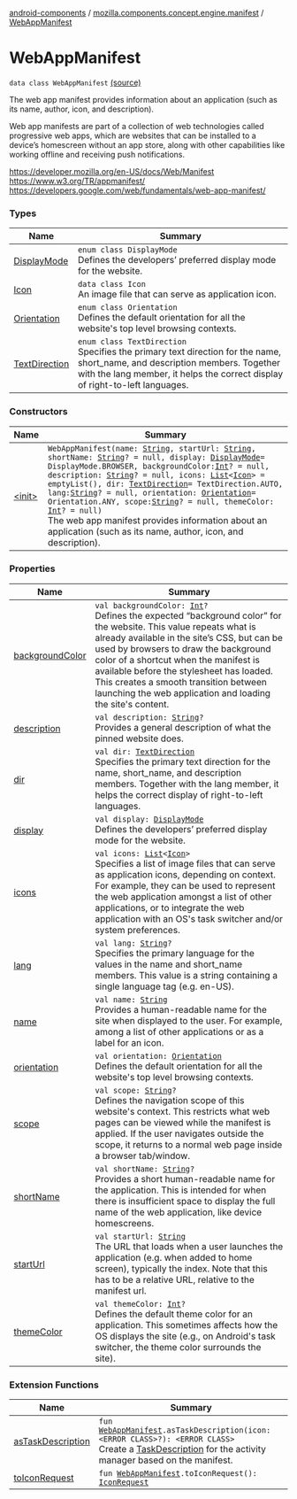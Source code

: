 [android-components](../../index.md) / [mozilla.components.concept.engine.manifest](../index.md) / [WebAppManifest](./index.md)

# WebAppManifest

`data class WebAppManifest` [(source)](https://github.com/mozilla-mobile/android-components/blob/master/components/concept/engine/src/main/java/mozilla/components/concept/engine/manifest/WebAppManifest.kt#L46)

The web app manifest provides information about an application (such as its name, author, icon, and description).

Web app manifests are part of a collection of web technologies called progressive web apps, which are websites
that can be installed to a device’s homescreen without an app store, along with other capabilities like working
offline and receiving push notifications.

https://developer.mozilla.org/en-US/docs/Web/Manifest
https://www.w3.org/TR/appmanifest/
https://developers.google.com/web/fundamentals/web-app-manifest/

### Types

| Name | Summary |
|---|---|
| [DisplayMode](-display-mode/index.md) | `enum class DisplayMode`<br>Defines the developers’ preferred display mode for the website. |
| [Icon](-icon/index.md) | `data class Icon`<br>An image file that can serve as application icon. |
| [Orientation](-orientation/index.md) | `enum class Orientation`<br>Defines the default orientation for all the website's top level browsing contexts. |
| [TextDirection](-text-direction/index.md) | `enum class TextDirection`<br>Specifies the primary text direction for the name, short_name, and description members. Together with the lang member, it helps the correct display of right-to-left languages. |

### Constructors

| Name | Summary |
|---|---|
| [&lt;init&gt;](-init-.md) | `WebAppManifest(name: `[`String`](https://kotlinlang.org/api/latest/jvm/stdlib/kotlin/-string/index.html)`, startUrl: `[`String`](https://kotlinlang.org/api/latest/jvm/stdlib/kotlin/-string/index.html)`, shortName: `[`String`](https://kotlinlang.org/api/latest/jvm/stdlib/kotlin/-string/index.html)`? = null, display: `[`DisplayMode`](-display-mode/index.md)` = DisplayMode.BROWSER, backgroundColor: `[`Int`](https://kotlinlang.org/api/latest/jvm/stdlib/kotlin/-int/index.html)`? = null, description: `[`String`](https://kotlinlang.org/api/latest/jvm/stdlib/kotlin/-string/index.html)`? = null, icons: `[`List`](https://kotlinlang.org/api/latest/jvm/stdlib/kotlin.collections/-list/index.html)`<`[`Icon`](-icon/index.md)`> = emptyList(), dir: `[`TextDirection`](-text-direction/index.md)` = TextDirection.AUTO, lang: `[`String`](https://kotlinlang.org/api/latest/jvm/stdlib/kotlin/-string/index.html)`? = null, orientation: `[`Orientation`](-orientation/index.md)` = Orientation.ANY, scope: `[`String`](https://kotlinlang.org/api/latest/jvm/stdlib/kotlin/-string/index.html)`? = null, themeColor: `[`Int`](https://kotlinlang.org/api/latest/jvm/stdlib/kotlin/-int/index.html)`? = null)`<br>The web app manifest provides information about an application (such as its name, author, icon, and description). |

### Properties

| Name | Summary |
|---|---|
| [backgroundColor](background-color.md) | `val backgroundColor: `[`Int`](https://kotlinlang.org/api/latest/jvm/stdlib/kotlin/-int/index.html)`?`<br>Defines the expected “background color” for the website. This value repeats what is already available in the site’s CSS, but can be used by browsers to draw the background color of a shortcut when the manifest is available before the stylesheet has loaded. This creates a smooth transition between launching the web application and loading the site's content. |
| [description](description.md) | `val description: `[`String`](https://kotlinlang.org/api/latest/jvm/stdlib/kotlin/-string/index.html)`?`<br>Provides a general description of what the pinned website does. |
| [dir](dir.md) | `val dir: `[`TextDirection`](-text-direction/index.md)<br>Specifies the primary text direction for the name, short_name, and description members. Together with the lang member, it helps the correct display of right-to-left languages. |
| [display](display.md) | `val display: `[`DisplayMode`](-display-mode/index.md)<br>Defines the developers’ preferred display mode for the website. |
| [icons](icons.md) | `val icons: `[`List`](https://kotlinlang.org/api/latest/jvm/stdlib/kotlin.collections/-list/index.html)`<`[`Icon`](-icon/index.md)`>`<br>Specifies a list of image files that can serve as application icons, depending on context. For example, they can be used to represent the web application amongst a list of other applications, or to integrate the web application with an OS's task switcher and/or system preferences. |
| [lang](lang.md) | `val lang: `[`String`](https://kotlinlang.org/api/latest/jvm/stdlib/kotlin/-string/index.html)`?`<br>Specifies the primary language for the values in the name and short_name members. This value is a string containing a single language tag (e.g. en-US). |
| [name](name.md) | `val name: `[`String`](https://kotlinlang.org/api/latest/jvm/stdlib/kotlin/-string/index.html)<br>Provides a human-readable name for the site when displayed to the user. For example, among a list of other applications or as a label for an icon. |
| [orientation](orientation.md) | `val orientation: `[`Orientation`](-orientation/index.md)<br>Defines the default orientation for all the website's top level browsing contexts. |
| [scope](scope.md) | `val scope: `[`String`](https://kotlinlang.org/api/latest/jvm/stdlib/kotlin/-string/index.html)`?`<br>Defines the navigation scope of this website's context. This restricts what web pages can be viewed while the manifest is applied. If the user navigates outside the scope, it returns to a normal web page inside a browser tab/window. |
| [shortName](short-name.md) | `val shortName: `[`String`](https://kotlinlang.org/api/latest/jvm/stdlib/kotlin/-string/index.html)`?`<br>Provides a short human-readable name for the application. This is intended for when there is insufficient space to display the full name of the web application, like device homescreens. |
| [startUrl](start-url.md) | `val startUrl: `[`String`](https://kotlinlang.org/api/latest/jvm/stdlib/kotlin/-string/index.html)<br>The URL that loads when a user launches the application (e.g. when added to home screen), typically the index. Note that this has to be a relative URL, relative to the manifest url. |
| [themeColor](theme-color.md) | `val themeColor: `[`Int`](https://kotlinlang.org/api/latest/jvm/stdlib/kotlin/-int/index.html)`?`<br>Defines the default theme color for an application. This sometimes affects how the OS displays the site (e.g., on Android's task switcher, the theme color surrounds the site). |

### Extension Functions

| Name | Summary |
|---|---|
| [asTaskDescription](../../mozilla.components.feature.pwa.ext/as-task-description.md) | `fun `[`WebAppManifest`](./index.md)`.asTaskDescription(icon: <ERROR CLASS>?): <ERROR CLASS>`<br>Create a [TaskDescription](#) for the activity manager based on the manifest. |
| [toIconRequest](../../mozilla.components.browser.icons.extension/to-icon-request.md) | `fun `[`WebAppManifest`](./index.md)`.toIconRequest(): `[`IconRequest`](../../mozilla.components.browser.icons/-icon-request/index.md) |

